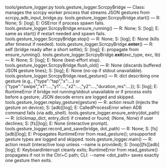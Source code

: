 
tools/gesture_logger.py
tools.gesture_logger.ScrcpyBridge — Class: manages the scrcpy worker process that streams JSON gestures from scrcpy_adb_input_bridge.py.
tools.gesture_logger.ScrcpyBridge.start() — R: None; S: [log]; E: OSError if process spawn fails.
tools.gesture_logger.ScrcpyBridge.ensure_running() — R: None; S: [log]; E: same as start() if restart needed and spawn fails.
tools.gesture_logger.ScrcpyBridge.stop() — R: None; S: [log]; E: None (kills after timeout if needed).
tools.gesture_logger.ScrcpyBridge.__enter__() — R: self (bridge ready after a short settle); S: [log]; E: propagate from ensure_running().
tools.gesture_logger.ScrcpyBridge.__exit__(exc_type, exc, tb) — R: None; S: [log]; E: None (best-effort stop).
tools.gesture_logger.ScrcpyBridge.flush_old() — R: None (discards buffered JSON gesture lines); S: [log]; E: None (no-op if stdout unavailable).
tools.gesture_logger.ScrcpyBridge.read_gesture() — R: dict describing one gesture (e.g., {"type":"tap","x":...} or {"type":"swipe","x1":...,"y1":...,"x2":...,"y2":...,"duration_ms":...}); S: [log]; E: RuntimeError if bridge not running/stdout unavailable or if process exits before a gesture; JSON decode errors are logged and skipped.
tools.gesture_logger.replay_gesture(gesture) — R: action result (injects the gesture on device); S: [adb][log]; E: CalledProcessError when ADB command fails (via adb_shell).
tools.gesture_logger.ensure_entry(dot_path) — R: (clickmap_dict, entry_dict) if created or found; (None, None) if user declines; S: [fs][log]; E: None (interactive prompt).
tools.gesture_logger.record_and_save(bridge, dot_path) — R: None; S: [fs][adb][log]; E: Propagates RuntimeError from read_gesture(); unsupported gesture types are logged and skipped.
tools.gesture_logger.main() — R: action result (interactive loop unless --name is provided); S: [loop][fs][adb][log]; E: KeyboardInterrupt cleanly exits; RuntimeError from read_gesture() propagates if not in the Ctrl+C path; CLI: --name <dot_path> saves exactly one gesture then exits.
